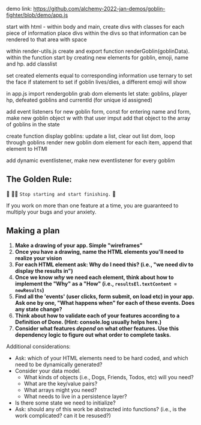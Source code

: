 demo link: https://github.com/alchemy-2022-jan-demos/goblin-fighter/blob/demo/app.js

start with html - within body and main, create divs with classes for each piece of information
place divs within the divs so that information can be rendered to that area with space

within render-utils.js create and export function renderGoblin(goblinData). within the function
start by creating new elements for goblin, emoji, name and hp.
add classlist 

set created elements equal to corresponding information
use ternary to set the face
if statement to set if goblin lives/dies, a different emoji will show

in app.js import rendergoblin 
grab dom elements
let state: goblins, player hp, defeated goblins and currentId (for unique id assigned)

add event listeners for new goblin form, const for entering name and form, make new goblin object w
with that user imput
add that object to the array of goblins in the state

create function display goblins: update a list, clear out list dom, loop through goblins
render new goblin dom element for each item, append that element to HTMl

add dynamic eventlistener, make new eventlistener for every goblim










## The Golden Rule: 

🦸 🦸‍♂️ `Stop starting and start finishing.` 🏁

If you work on more than one feature at a time, you are guaranteed to multiply your bugs and your anxiety.

## Making a plan

1) **Make a drawing of your app. Simple "wireframes"**
1) **Once you have a drawing, name the HTML elements you'll need to realize your vision**
1) **For each HTML element ask: Why do I need this? (i.e., "we need div to display the results in")** 
1) **Once we know _why_ we need each element, think about how to implement the "Why" as a "How" (i.e., `resultsEl.textContent = newResults`)**
1) **Find all the 'events' (user clicks, form submit, on load etc) in your app. Ask one by one, "What happens when" for each of these events. Does any state change?**
1) **Think about how to validate each of your features according to a Definition of Done. (Hint: console.log usually helps here.)**
1) **Consider what features _depend_ on what other features. Use this dependency logic to figure out what order to complete tasks.**

Additional considerations:
- Ask: which of your HTML elements need to be hard coded, and which need to be dynamically generated?
- Consider your data model. 
  - What kinds of objects (i.e., Dogs, Friends, Todos, etc) will you need? 
  - What are the key/value pairs? 
  - What arrays might you need? 
  - What needs to live in a persistence layer?
- Is there some state we need to initialize?
- Ask: should any of this work be abstracted into functions? (i.e., is the work complicated? can it be resused?)

